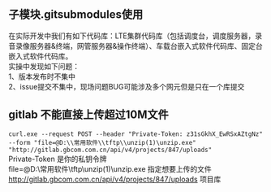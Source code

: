 ## 子模块.gitsubmodules使用
在实际开发中我们有如下代码库：LTE集群代码库（包括调度台，调度服务器，录音录像服务器&终端，网管服务器&操作终端）、车载台嵌入式软件代码库、固定台嵌入式软件代码库。  
实操中发现如下问题：  
1、版本发布时不集中  
2、issue提交不集中，现场问题BUG可能涉及多个网元但是只在一个库提交  


## gitlab 不能直接上传超过10M文件
`curl.exe --request POST --header "Private-Token: z31sGkhX_EwRSxAZtgNz" --form "file=@D:\\常用软件\\tftp\\unzip(1)\unzip.exe" "http://gitlab.gbcom.com.cn/api/v4/projects/847/uploads"`  
Private-Token 是你的私钥令牌  
file=@D:\\常用软件\\tftp\\unzip(1)\unzip.exe 指定想要上传的文件  
http://gitlab.gbcom.com.cn/api/v4/projects/847/uploads 项目库 
